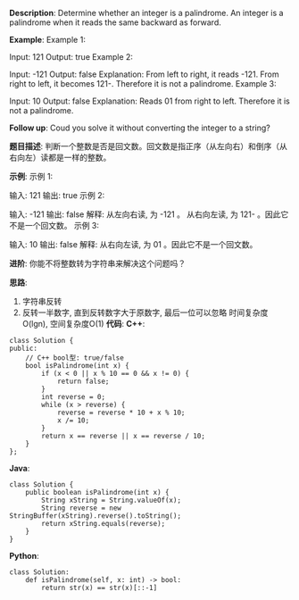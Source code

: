 __Description__:
Determine whether an integer is a palindrome. An integer is a palindrome when it reads the same backward as forward.

__Example__:
Example 1:

Input: 121
Output: true
Example 2:

Input: -121
Output: false
Explanation: From left to right, it reads -121. From right to left, it becomes 121-. Therefore it is not a palindrome.
Example 3:

Input: 10
Output: false
Explanation: Reads 01 from right to left. Therefore it is not a palindrome.

__Follow up__:
Coud you solve it without converting the integer to a string?

__题目描述__:
判断一个整数是否是回文数。回文数是指正序（从左向右）和倒序（从右向左）读都是一样的整数。

__示例__:
示例 1:

输入: 121
输出: true
示例 2:

输入: -121
输出: false
解释: 从左向右读, 为 -121 。 从右向左读, 为 121- 。因此它不是一个回文数。
示例 3:

输入: 10
输出: false
解释: 从右向左读, 为 01 。因此它不是一个回文数。

__进阶__:
你能不将整数转为字符串来解决这个问题吗？

__思路__:
1. 字符串反转
2. 反转一半数字, 直到反转数字大于原数字, 最后一位可以忽略
时间复杂度O(lgn), 空间复杂度O(1)
__代码__:
__C++__:
```
class Solution {
public:
    // C++ bool型: true/false
    bool isPalindrome(int x) {
        if (x < 0 || x % 10 == 0 && x != 0) {
            return false;
        }
        int reverse = 0;
        while (x > reverse) {
            reverse = reverse * 10 + x % 10;
            x /= 10;
        }
        return x == reverse || x == reverse / 10;
    }
};
```

__Java__:
```
class Solution {
    public boolean isPalindrome(int x) {
        String xString = String.valueOf(x);
        String reverse = new StringBuffer(xString).reverse().toString();
        return xString.equals(reverse);
    }
}
```

__Python__:
```
class Solution:
    def isPalindrome(self, x: int) -> bool:
        return str(x) == str(x)[::-1]
```
